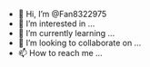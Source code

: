 - 👋 Hi, I’m @Fan8322975
- 👀 I’m interested in ...
- 🌱 I’m currently learning ...
- 💞️ I’m looking to collaborate on ...
- 📫 How to reach me ...

<!--
Fan8322975/Fan8322975 is a ✨ special ✨ repository because its `README.md` (this file) appears on your GitHub profile.
You can click the Preview link to take a look at your changes.
-->
